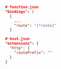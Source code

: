 
```json
# function.json
"bindings": [
  {
    ...
    "route": "{*route}"
  }
```

```json
# host.json
"extensions": {
  "http": {
    "routePrefix": ""
  }
}
```
